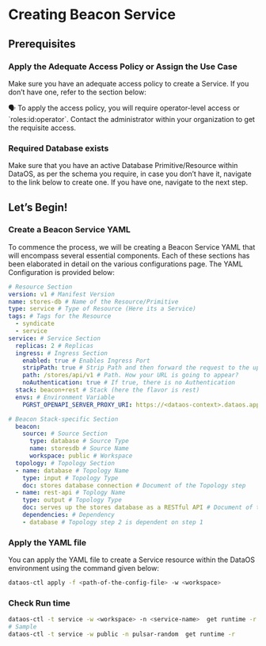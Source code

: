 # Creating Beacon Service

## Prerequisites

### **Apply the Adequate Access Policy or Assign the Use Case**

Make sure you have an adequate access policy to create a Service. If you don’t have one, refer to the section below:

<aside>
🗣 To apply the access policy, you will require operator-level access or `roles:id:operator`. Contact the administrator within your organization to get the requisite access.

</aside>

### **Required Database exists**

Make sure that you have an active Database Primitive/Resource within DataOS, as per the schema you require, in case you don’t have it, navigate to the link below to create one. If you have one, navigate to the next step.

## Let’s Begin!

### **Create a Beacon Service YAML**

To commence the process, we will be creating a Beacon Service YAML that will encompass several essential components. Each of these sections has been elaborated in detail on the various configurations page. The YAML Configuration is provided below:

```yaml
# Resource Section
version: v1 # Manifest Version
name: stores-db # Name of the Resource/Primitive
type: service # Type of Resource (Here its a Service)
tags: # Tags for the Resource
  - syndicate
  - service
service: # Service Section
  replicas: 2 # Replicas
  ingress: # Ingress Section
    enabled: true # Enables Ingress Port
    stripPath: true # Strip Path and then forward the request to the upstream service.
    path: /stores/api/v1 # Path. How your URL is going to appear?
    noAuthentication: true # If true, there is no Authentication
  stack: beacon+rest # Stack (here the flavor is rest)
  envs: # Environment Variable
    PGRST_OPENAPI_SERVER_PROXY_URI: https://<dataos-context>.dataos.app/<database-path> # e.g. https://adapting-spaniel.dataos.app/citybase/api/v1/

# Beacon Stack-specific Section
  beacon: 
    source: # Source Section
      type: database # Source Type
      name: storesdb # Source Name
      workspace: public # Workspace
  topology: # Topology Section
  - name: database # Topology Name
    type: input # Topology Type
    doc: stores database connection # Document of the Topology step
  - name: rest-api # Toplogy Name
    type: output # Topology Type
    doc: serves up the stores database as a RESTful API # Document of the Topology step
    dependencies: # Dependency
    - database # Topology step 2 is dependent on step 1
```

### **Apply the YAML file**

You can apply the YAML file to create a Service resource within the DataOS environment using the command given below:

```bash
dataos-ctl apply -f <path-of-the-config-file> -w <workspace>
```

### **Check Run time**

```bash
dataos-ctl -t service -w <workspace> -n <service-name>  get runtime -r
# Sample
dataos-ctl -t service -w public -n pulsar-random  get runtime -r
```